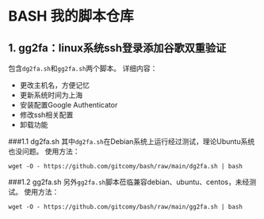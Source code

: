 # BASH 我的脚本仓库
## 1. gg2fa：linux系统ssh登录添加谷歌双重验证
包含`dg2fa.sh`和`gg2fa.sh`两个脚本。
详细内容：
- 更改主机名，方便记忆
- 更新系统时间为上海
- 安装配置Google Authenticator
- 修改ssh相关配置
- 卸载功能

###1.1 dg2fa.sh
其中`dg2fa.sh`在Debian系统上运行经过测试，理论Ubuntu系统也没问题。
使用方法：
```
wget -O - https://github.com/gitcomy/bash/raw/main/dg2fa.sh | bash
```
###1.2 gg2fa.sh
另外`gg2fa.sh`脚本莅临兼容debian、ubuntu、centos，未经测试。
使用方法：
```
wget -O - https://github.com/gitcomy/bash/raw/main/gg2fa.sh | bash
```
